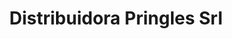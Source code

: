 ---
title: "Distribuidora Pringles Srl"
url: /charata/distribuidora-pringles-srl/
shop: combustible
---